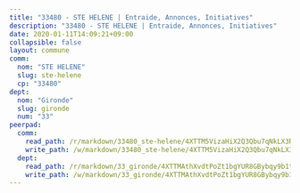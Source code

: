 ```yaml
---
title: "33480 - STE HELENE | Entraide, Annonces, Initiatives"
description: "33480 - STE HELENE | Entraide, Annonces, Initiatives"
date: 2020-01-11T14:09:21+09:00
collapsible: false
layout: commune
comm:
  nom: "STE HELENE"
  slug: ste-helene
  cp: "33480"
dept:
  nom: "Gironde"
  slug: gironde
  num: "33"
peerpad:
  comm:
    read_path: /r/markdown/33480_ste-helene/4XTTM5VizaHiX2Q3Qbu7qNkLX3Rs1FTwynduYfMoW79wGmVxn
    write_path: /w/markdown/33480_ste-helene/4XTTM5VizaHiX2Q3Qbu7qNkLX3Rs1FTwynduYfMoW79wGmVxn-K3TgUF9183ECtwzvLe4e32TaYpozDfhv6Ycq6qKmYsgwqCYy48FCp2eemaHz4rTJkHWubMNuDrxb6GuDwmYFq5WybYLsi3AEc3wkF1URwc5uQFqcp59fzF8XJkQgzNn3vNtLiwwQ
  dept:
    read_path: /r/markdown/33_gironde/4XTTMAthXvdtPoZt1bgYUR8GBybqy9b1tLUaaKDw5iKj57LRt
    write_path: /w/markdown/33_gironde/4XTTMAthXvdtPoZt1bgYUR8GBybqy9b1tLUaaKDw5iKj57LRt-K3TgU8ogmN5s8hbKrZhkV9P1KQiFepNWXjoYRvdMTW1jt7eRXTmrjG677tN9mcUTsALjzYGgb8mvcrYPJn2Jd8cTiBmF9aZcbgdcQL1kzCPJnSf6X8tpEcGPdTr5qT6cQqEpt6oQ
---
```


